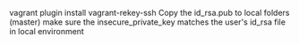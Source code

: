 vagrant plugin install vagrant-rekey-ssh
Copy the id_rsa.pub to local folders (master)
make sure the insecure_private_key matches the user's id_rsa file in local environment

